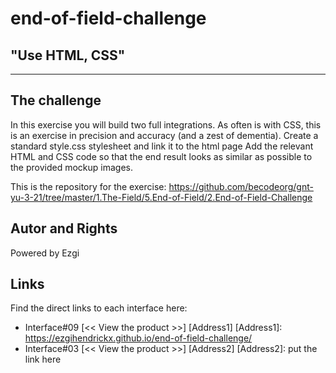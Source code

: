 # end-of-field-challenge
## "Use HTML, CSS"
***
## The challenge
In this exercise you will build two full integrations.
As often is with CSS, this is an exercise in precision and accuracy (and a zest of dementia).
Create a standard style.css stylesheet and link it to the html page
Add the relevant HTML and CSS code so that the end result looks as similar as possible to the provided mockup images.

This is the repository for the exercise: https://github.com/becodeorg/gnt-yu-3-21/tree/master/1.The-Field/5.End-of-Field/2.End-of-Field-Challenge

## Autor and Rights
Powered by Ezgi
## Links 
Find the direct links to each interface here:
- Interface#09 [<< View the product >>] [Address1]
[Address1]: https://ezgihendrickx.github.io/end-of-field-challenge/
- Interface#03 [<< View the product >>] [Address2]
[Address2]: put the link here